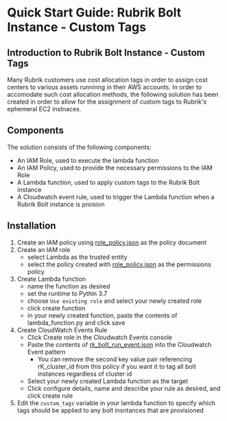 # Quick Start Guide: Rubrik Bolt Instance - Custom Tags

## Introduction to Rubrik Bolt Instance - Custom Tags

Many Rubrik customers use cost allocation tags in order to assign cost centers to various assets runninng in their AWS accounts. In order to accomodate such cost allocation methods, the following solution has been created in order to allow for the assignment of custom tags to Rubrik's ephemeral EC2 instnaces.

## Components
The solution consists of the following components:
* An IAM Role, used to execute the lambda function
* An IAM Policy, used to provide the necessary permissions to the IAM Role
* A Lambda function, used to apply custom tags to the Rubrik Bolt instance
* A Cloudwatch event rule, used to trigger the Lambda function when a Rubrik Bolt instance is proision

## Installation
1) Create an IAM policy using [role_policy.json](../role_policy.json) as the policy document
2) Create an IAM role
    * select Lambda as the trusted entity
    * select the policy created with [role_policy.json](../role_policy.json) as the permissions policy
3) Create Lambda function
    * name the function as desired
    * set the runtime to Pythin 3.7
    * choose `Use existing role` and select your newly created role 
    * click create function
    * in your newly created function, paste the contents of lambda_function.py and click save
4) Create CloudWatch Events Rule
    * Click Create role in the Cloudwatch Events console
    * Paste the contents of [rk_bolt_run_event.json](../rk_bolt_run_event.json) into the Cloudwatch Event pattern
      * You can remove the second key value pair referencing rK_cluster_id from this policy if you want it to tag all bolt instances regardless of cluster id
    * Select your newly created Lambda function as the target
    * Click configure details, name and describe your rule as desired, and click create rule
5) Edit the `custom_tags` variable in your lambda function to specify which tags should be applied to any bolt insntances that are provisioned
